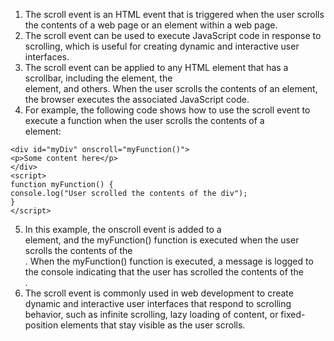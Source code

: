 1. The scroll event is an HTML event that is triggered when the user scrolls the contents of a web page or an element within a web page.
2. The scroll event can be used to execute JavaScript code in response to scrolling, which is useful for creating dynamic and interactive user interfaces.
3. The scroll event can be applied to any HTML element that has a scrollbar, including the <body> element, the <div> element, and others. When the user scrolls the contents of an element, the browser executes the associated JavaScript code.
4. For example, the following code shows how to use the scroll event to execute a function when the user scrolls the contents of a <div> element:
  ```
  <div id="myDiv" onscroll="myFunction()">
  <p>Some content here</p>
</div>
<script>
function myFunction() {
  console.log("User scrolled the contents of the div");
}
</script>
```
5. In this example, the onscroll event is added to a <div> element, and the myFunction() function is executed when the user scrolls the contents of the <div>. When the myFunction() function is executed, a message is logged to the console indicating that the user has scrolled the contents of the <div>.
6. The scroll event is commonly used in web development to create dynamic and interactive user interfaces that respond to scrolling behavior, such as infinite scrolling, lazy loading of content, or fixed-position elements that stay visible as the user scrolls.
